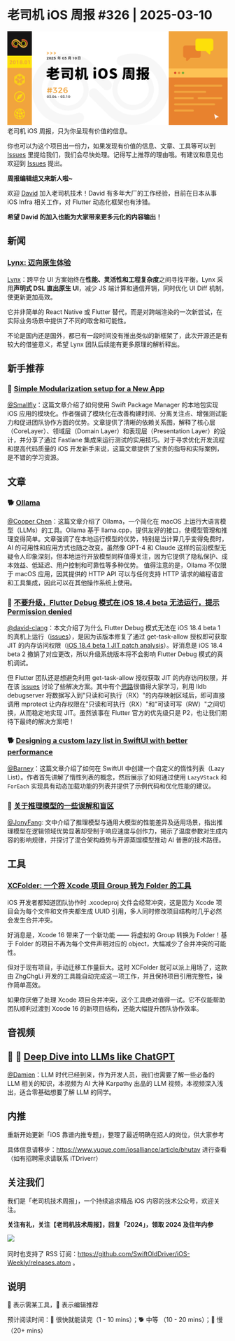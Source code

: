 # 老司机 iOS 周报 #326 | 2025-03-10

![ios-weekly](https://github.com/SwiftOldDriver/iOS-Weekly/blob/master/assets/weekly-header/326.jpg?raw=true)
老司机 iOS 周报，只为你呈现有价值的信息。

你也可以为这个项目出一份力，如果发现有价值的信息、文章、工具等可以到 [Issues](https://github.com/SwiftOldDriver/iOS-Weekly/issues) 里提给我们，我们会尽快处理。记得写上推荐的理由哦。有建议和意见也欢迎到 [Issues](https://github.com/SwiftOldDriver/iOS-Weekly/issues) 提出。

**周报编辑组又来新人啦~** 

欢迎 [David](https://github.com/david-clang) 加入老司机技术！David 有多年大厂的工作经验，目前在日本从事 iOS Infra 相关工作，对 Flutter 动态化框架也有涉猎。

**希望 David 的加入也能为大家带来更多元化的内容输出！**

## 新闻

### [Lynx: 迈向原生体验](https://mp.weixin.qq.com/s/Wmapq8NMfoXejIcxX-2K-Q)

[Lynx](https://github.com/lynx-family/lynx)：跨平台 UI 方案始终在**性能、灵活性和工程复杂度**之间寻找平衡。Lynx 采用**声明式 DSL 直出原生 UI**，减少 JS 端计算和通信开销，同时优化 UI Diff 机制，使更新更加高效。

它并非简单的 React Native 或 Flutter 替代，而是对跨端渲染的一次新尝试，在实际业务场景中提供了不同的取舍和可能性。

不论是国内还是国外，都已有一段时间没有推出类似的新框架了，此次开源还是有较大的借鉴意义，希望 Lynx 团队后续能有更多原理的解析释出。

## 新手推荐

### 🐎 [Simple Modularization setup for a New App](https://www.manu.show/2025-02-27-simple-modularization-setup/)

[@Smallfly](https://github.com/iostalks)：这篇文章介绍了如何使用 Swift Package Manager 的本地包实现 iOS 应用的模块化。作者强调了模块化在改善构建时间、分离关注点、增强测试能力和促进团队协作方面的优势。文章提供了清晰的依赖关系图，解释了核心层（CoreLayer）、领域层（Domain Layer）和表现层（Presentation Layer）的设计，并分享了通过 Fastlane 集成来运行测试的实用技巧。对于寻求优化开发流程和提高代码质量的 iOS 开发新手来说，这篇文章提供了宝贵的指导和实际案例，是不错的学习资源。

## 文章

### 🐕 [Ollama](https://nshipster.com/ollama/)

[@Cooper Chen](https://github.com/cjlcooper)：这篇文章介绍了 Ollama，一个简化在 macOS 上运行大语言模型（LLMs）的工具。Ollama 基于 llama.cpp，提供友好的接口，使模型管理和推理变得简单。文章强调了在本地运行模型的优势，特别是当计算几乎变得免费时，AI 的可用性和应用方式也随之改变。虽然像 GPT-4 和 Claude 这样的前沿模型无疑令人印象深刻，但本地运行开放模型同样值得关注，因为它提供了隐私保护、成本效益、低延迟、用户控制和可靠性等多种优势。
值得注意的是，Ollama 不仅限于 macOS 应用，因其提供的 HTTP API 可以与任何支持 HTTP 请求的编程语言和工具集成，因此可以在其他操作系统上使用。

### 🐎 [不要升级，Flutter Debug 模式在 iOS 18.4 beta 无法运行，提示 Permission denied](https://mp.weixin.qq.com/s/shfvj95_CjwO-33s_7LIWQ)

[@david-clang](https://github.com/david-clang)：本文介绍了为什么 Flutter Debug 模式无法在  iOS 18.4 beta 1 的真机上运行（[issues](https://github.com/flutter/flutter/issues/163984)），是因为该版本修复了通过 get-task-allow 授权即可获取 JIT 的内存访问权限（[iOS 18.4 beta 1 JIT patch analysis](https://gist.github.com/osy/8940e5ae5f24646b808f58d197883ca5)）。好消息是 iOS 18.4 beta 2 撤销了对应更改，所以升级系统版本将不会影响 Flutter Debug 模式的真机调试。

但 Flutter 团队还是想避免利用 get-task-allow 授权获取 JIT 的内存访问权限，并在该 [issues](https://github.com/dart-lang/sdk/issues/60202) 讨论了些解决方案。其中有个[思路](https://github.com/dart-lang/sdk/issues/60202#issuecomment-2695705498)很值得大家学习，利用 lldb debugserver  将数据写入到"只读和可执行（RX）"的内存映射区域后，即可直接调用 mprotect 让内存权限在"只读和可执行（RX）"和"可读可写（RW）"之间切换，从而稳定地实现 JIT。虽然该事在 Flutter 官方的优先级只是 P2，也让我们期待下最终的解决方案吧！


### 🐕 [Designing a custom lazy list in SwiftUI with better performance](https://nilcoalescing.com/blog/CustomLazyListInSwiftUI/)

[@Barney](https://github.com/BarneyZhaoooo)：这篇文章介绍了如何在 SwiftUI 中创建一个自定义的惰性列表（Lazy List）。作者首先讲解了惰性列表的概念，然后展示了如何通过使用 `LazyVStack` 和 `ForEach` 实现具有动态加载功能的列表并提供了示例代码和优化性能的建议。


### 🐎 [关于推理模型的一些误解和盲区](https://onevcat.com/2025/02/reasoning-model/)

[@JonyFang](https://github.com/jonyfang): 文中介绍了推理模型与通用大模型的性能差异及适用场景，指出推理模型在逻辑领域优势显著却受制于响应速度与创作力，揭示了温度参数对生成内容的影响规律，并探讨了混合架构趋势与开源蒸馏模型推动 AI 普惠的技术路径。

## 工具

### [XCFolder: 一个将 Xcode 项目 Group 转为 Folder 的工具](https://github.com/ZhgChgLi/XCFolder)

iOS 开发者都知道团队协作时 .xcodeproj 文件会经常冲突，这是因为 Xcode 项目会为每个文件和文件夹都生成 UUID 引用，多人同时修改项目结构时几乎必然会发生合并冲突。

好消息是，Xcode 16 带来了一个新功能 —— 将虚拟的 Group 转换为 Folder！基于 Folder 的项目不再为每个文件声明对应的 object，大幅减少了合并冲突的可能性。

但对于现有项目，手动迁移工作量巨大。这时 XCFolder 就可以派上用场了，这款由 ZhgChgLi 开发的工具能自动完成这一项工作，并且保持项目引用完整性，操作简单高效。

如果你厌倦了处理 Xcode 项目合并冲突，这个工具绝对值得一试。它不仅能帮助团队顺利过渡到 Xcode 16 的新项目结构，还能大幅提升团队协作效率。

## 音视频

## 🌟 🐢 [Deep Dive into LLMs like ChatGPT](https://www.youtube.com/watch?v=7xTGNNLPyMI&list=PPSV)

[@Damien](https://github.com/ZengyiMa)：LLM 时代已经到来，作为开发人员，我们也需要了解一些必备的 LLM 相关的知识，本视频为 AI 大神 Karpathy 出品的 LLM 视频，本视频深入浅出，适合零基础想要了解 LLM 的同学。

## 内推

重新开始更新「iOS 靠谱内推专题」，整理了最近明确在招人的岗位，供大家参考

具体信息请移步：https://www.yuque.com/iosalliance/article/bhutav 进行查看（如有招聘需求请联系 iTDriverr）

## 关注我们

我们是「老司机技术周报」，一个持续追求精品 iOS 内容的技术公众号，欢迎关注。

**关注有礼，关注【老司机技术周报】，回复「2024」，领取 2024 及往年内参**

![](https://github.com/SwiftOldDriver/iOS-Weekly/blob/master/assets/qrcode_for_wechat.jpg?raw=true)

同时也支持了 RSS 订阅：https://github.com/SwiftOldDriver/iOS-Weekly/releases.atom 。

## 说明

🚧 表示需某工具，🌟 表示编辑推荐

预计阅读时间：🐎 很快就能读完（1 - 10 mins）；🐕 中等 （10 - 20 mins）；🐢 慢（20+ mins）
